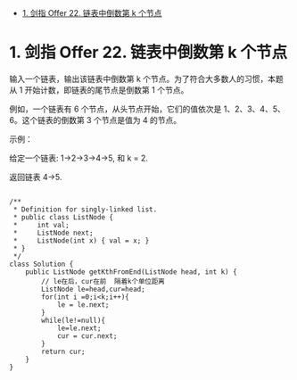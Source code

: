 <!-- TOC -->

- [1. 剑指 Offer 22. 链表中倒数第 k 个节点](#1-剑指-offer-22-链表中倒数第-k-个节点)

<!-- /TOC -->

# 1. 剑指 Offer 22. 链表中倒数第 k 个节点

输入一个链表，输出该链表中倒数第 k 个节点。为了符合大多数人的习惯，本题从 1 开始计数，即链表的尾节点是倒数第 1 个节点。

例如，一个链表有 6 个节点，从头节点开始，它们的值依次是 1、2、3、4、5、6。这个链表的倒数第 3 个节点是值为 4 的节点。

示例：

给定一个链表: 1->2->3->4->5, 和 k = 2.

返回链表 4->5.

```

/**
 * Definition for singly-linked list.
 * public class ListNode {
 *     int val;
 *     ListNode next;
 *     ListNode(int x) { val = x; }
 * }
 */
class Solution {
    public ListNode getKthFromEnd(ListNode head, int k) {
        // le在后，cur在前  隔着k个单位距离
        ListNode le=head,cur=head;
        for(int i =0;i<k;i++){
            le = le.next;
        }
        while(le!=null){
            le=le.next;
            cur = cur.next;
        }
        return cur;
    }
}

```
